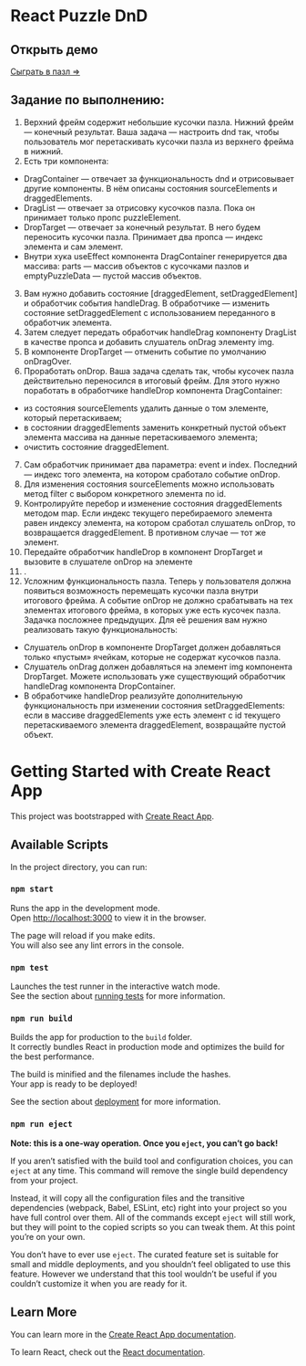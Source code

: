 # React Puzzle DnD
## Открыть демо
[Сыграть в пазл =>](https://alexeygamovwvs.github.io/react-puzzle/)

## Задание по выполнению:
1. Верхний фрейм содержит небольшие кусочки пазла. Нижний фрейм — конечный результат. Ваша задача — настроить dnd так, чтобы пользователь мог перетаскивать кусочки пазла из верхнего фрейма в нижний.
2. Есть три компонента:
* DragContainer — отвечает за функциональность dnd и отрисовывает другие компоненты. В нём описаны состояния sourceElements и draggedElements.
* DragList — отвечает за отрисовку кусочков пазла. Пока он принимает только пропс puzzleElement.
* DropTarget — отвечает за конечный результат. В него будем переносить кусочки пазла. Принимает два пропса — индекс элемента и сам элемент.
* Внутри хука useEffect компонента DragContainer генерируется два массива: parts — массив объектов с кусочками пазлов и emptyPuzzleData — пустой массив объектов.
3. Вам нужно добавить состояние [draggedElement, setDraggedElement] и обработчик события handleDrag. В обработчике — изменить состояние setDraggedElement с использованием переданного в обработчик элемента.
4. Затем следует передать обработчик handleDrag компоненту DragList в качестве пропса и добавить слушатель onDrag элементу img.
5. В компоненте DropTarget — отменить событие по умолчанию onDragOver.
6. Проработать onDrop. Ваша задача сделать так, чтобы кусочек пазла действительно переносился в итоговый фрейм. Для этого нужно поработать в обработчике handleDrop компонента DragContainer:
* из состояния sourceElements удалить данные о том элементе, который перетаскиваем;
* в состоянии draggedElements заменить конкретный пустой объект элемента массива на данные перетаскиваемого элемента;
* очистить состояние draggedElement.
7. Сам обработчик принимает два параметра: event и index. Последний — индекс того элемента, на котором сработало событие onDrop.
8. Для изменения состояния sourceElements можно использовать метод filter с выбором конкретного элемента по id.
9. Контролируйте перебор и изменение состояния draggedElements методом map. Если индекс текущего перебираемого элемента равен индексу элемента, на котором сработал слушатель onDrop, то возвращается draggedElement. В противном случае — тот же элемент.
10. Передайте обработчик handleDrop в компонент DropTarget и вызовите в слушателе onDrop на элементе <li>.
11. Усложним функциональность пазла. Теперь у пользователя должна появиться возможность перемещать кусочки пазла внутри итогового фрейма. А событие onDrop не должно срабатывать на тех элементах итогового фрейма, в которых уже есть кусочек пазла. Задачка посложнее предыдущих. Для её решения вам нужно реализовать такую функциональность:
* Слушатель onDrop в компоненте DropTarget должен добавляться только «пустым» ячейкам, которые не содержат кусочков пазла.
* Слушатель onDrag должен добавляться на элемент img компонента DropTarget. Можете использовать уже существующий обработчик handleDrag компонента DropContainer.
* В обработчике handleDrop реализуйте дополнительную функциональность при изменении состояния setDraggedElements: если в массиве draggedElements уже есть элемент с id текущего перетаскиваемого элемента draggedElement, возвращайте пустой объект.

# Getting Started with Create React App

This project was bootstrapped with [Create React App](https://github.com/facebook/create-react-app).

## Available Scripts

In the project directory, you can run:

### `npm start`

Runs the app in the development mode.\
Open [http://localhost:3000](http://localhost:3000) to view it in the browser.

The page will reload if you make edits.\
You will also see any lint errors in the console.

### `npm test`

Launches the test runner in the interactive watch mode.\
See the section about [running tests](https://facebook.github.io/create-react-app/docs/running-tests) for more information.

### `npm run build`

Builds the app for production to the `build` folder.\
It correctly bundles React in production mode and optimizes the build for the best performance.

The build is minified and the filenames include the hashes.\
Your app is ready to be deployed!

See the section about [deployment](https://facebook.github.io/create-react-app/docs/deployment) for more information.

### `npm run eject`

**Note: this is a one-way operation. Once you `eject`, you can’t go back!**

If you aren’t satisfied with the build tool and configuration choices, you can `eject` at any time. This command will remove the single build dependency from your project.

Instead, it will copy all the configuration files and the transitive dependencies (webpack, Babel, ESLint, etc) right into your project so you have full control over them. All of the commands except `eject` will still work, but they will point to the copied scripts so you can tweak them. At this point you’re on your own.

You don’t have to ever use `eject`. The curated feature set is suitable for small and middle deployments, and you shouldn’t feel obligated to use this feature. However we understand that this tool wouldn’t be useful if you couldn’t customize it when you are ready for it.

## Learn More

You can learn more in the [Create React App documentation](https://facebook.github.io/create-react-app/docs/getting-started).

To learn React, check out the [React documentation](https://reactjs.org/).
